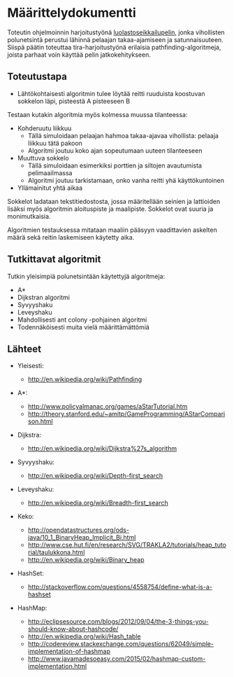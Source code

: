 # Määrittelydokumentti

Toteutin ohjelmoinnin harjoitustyönä [luolastoseikkailupelin](https://github.com/Nanofus/Tangential), jonka vihollisten polunetsintä perustui lähinnä pelaajan takaa-ajamiseen ja satunnaisuuteen. Siispä päätin toteuttaa tira-harjoitustyönä erilaisia pathfinding-algoritmeja, joista parhaat voin käyttää pelin jatkokehitykseen.

## Toteutustapa

* Lähtökohtaisesti algoritmin tulee löytää reitti ruuduista koostuvan sokkelon läpi, pisteestä A pisteeseen B

Testaan kutakin algoritmia myös kolmessa muussa tilanteessa:

* Kohderuutu liikkuu
  * Tällä simuloidaan pelaajan hahmoa takaa-ajavaa vihollista: pelaaja liikkuu tätä pakoon
  * Algoritmi joutuu koko ajan sopeutumaan uuteen tilanteeseen
* Muuttuva sokkelo
  * Tällä simuloidaan esimerkiksi porttien ja siltojen avautumista pelimaailmassa
  * Algoritmi joutuu tarkistamaan, onko vanha reitti yhä käyttökuntoinen
* Yllämainitut yhtä aikaa

Sokkelot ladataan tekstitiedostosta, jossa määritellään seinien ja lattioiden lisäksi myös algoritmin aloituspiste ja maalipiste. Sokkelot ovat suuria ja monimutkaisia.

Algoritmien testauksessa mitataan maaliin pääsyyn vaadittavien askelten määrä sekä reitin laskemiseen käytetty aika.

## Tutkittavat algoritmit

Tutkin yleisimpiä polunetsintään käytettyjä algoritmeja:

* A*
* Dijkstran algoritmi
* Syvyyshaku
* Leveyshaku
* Mahdollisesti ant colony -pohjainen algoritmi
* Todennäköisesti muita vielä määrittämättömiä

## Lähteet

* Yleisesti:
  * http://en.wikipedia.org/wiki/Pathfinding
* A*:
  * http://www.policyalmanac.org/games/aStarTutorial.htm
  * http://theory.stanford.edu/~amitp/GameProgramming/AStarComparison.html
* Dijkstra:
  * http://en.wikipedia.org/wiki/Dijkstra%27s_algorithm
* Syvyyshaku:
  * http://en.wikipedia.org/wiki/Depth-first_search
* Leveyshaku:
  * http://en.wikipedia.org/wiki/Breadth-first_search
  
* Keko:
  * http://opendatastructures.org/ods-java/10_1_BinaryHeap_Implicit_Bi.html
  * http://www.cse.hut.fi/en/research/SVG/TRAKLA2/tutorials/heap_tutorial/taulukkona.html
  * http://en.wikipedia.org/wiki/Binary_heap
* HashSet:
  * http://stackoverflow.com/questions/4558754/define-what-is-a-hashset
* HashMap:
  * http://eclipsesource.com/blogs/2012/09/04/the-3-things-you-should-know-about-hashcode/
  * http://en.wikipedia.org/wiki/Hash_table
  * http://codereview.stackexchange.com/questions/62049/simple-implementation-of-hashmap
  * http://www.javamadesoeasy.com/2015/02/hashmap-custom-implementation.html